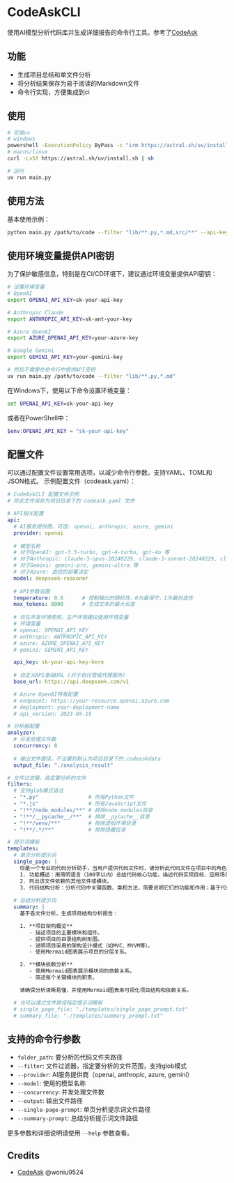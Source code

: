 # CodeAskCLI

使用AI模型分析代码库并生成详细报告的命令行工具。参考了[CodeAsk](https://github.com/woniu9524/CodeAsk/issues)

## 功能

- 生成项目总结和单文件分析
- 将分析结果保存为易于阅读的Markdown文件
- 命令行实现，方便集成到ci

## 使用

```bash
# 安装uv
# windows
powershell -ExecutionPolicy ByPass -c "irm https://astral.sh/uv/install.ps1 | iex"
# macos/linux
curl -LsSf https://astral.sh/uv/install.sh | sh

# 运行
uv run main.py
```

## 使用方法

基本使用示例：

```bash
python main.py /path/to/code --filter "lib/**.py,*.md,src/**" --api-key YOUR_API_KEY
```

## 使用环境变量提供API密钥

为了保护敏感信息，特别是在CI/CD环境下，建议通过环境变量提供API密钥：

```bash
# 设置环境变量
# OpenAI
export OPENAI_API_KEY=sk-your-api-key

# Anthropic Claude
export ANTHROPIC_API_KEY=sk-ant-your-key

# Azure OpenAI
export AZURE_OPENAI_API_KEY=your-azure-key

# Google Gemini
export GEMINI_API_KEY=your-gemini-key

# 然后不需要在命令行中提供API密钥
uv run main.py /path/to/code --filter "lib/**.py,*.md"
```

在Windows下，使用以下命令设置环境变量：

```cmd
set OPENAI_API_KEY=sk-your-api-key
```

或者在PowerShell中：

```powershell
$env:OPENAI_API_KEY = "sk-your-api-key"
```

## 配置文件

可以通过配置文件设置常用选项，以减少命令行参数。支持YAML、TOML和JSON格式。
示例配置文件（codeask.yaml）：

```yaml
# CodeAskCLI 配置文件示例
# 将此文件保存为项目目录下的 codeask.yaml 文件

# API相关配置
api:
  # AI服务提供商，可选: openai, anthropic, azure, gemini
  provider: openai
  
  # 模型名称
  # 对于OpenAI: gpt-3.5-turbo, gpt-4-turbo, gpt-4o 等
  # 对于Anthropic: claude-3-opus-20240229, claude-3-sonnet-20240229, claude-3-haiku-20240307 等
  # 对于Gemini: gemini-pro, gemini-ultra 等
  # 对于Azure: 由您的部署决定
  model: deepseek-reasoner
  
  # API参数设置
  temperature: 0.6      # 控制输出的随机性，0为最保守，1为最创造性
  max_tokens: 8000      # 生成文本的最大长度
  
  # 仅在开发环境使用，生产环境建议使用环境变量
  # 环境变量
  # openai: OPENAI_API_KEY
  # anthropic: ANTHROPIC_API_KEY
  # azure: AZURE_OPENAI_API_KEY
  # gemini: GEMINI_API_KEY

  api_key: sk-your-api-key-here
  
  # 自定义API基础URL (对于自托管或代理服务)
  base_url: https://api.deepseek.com/v1

  # Azure OpenAI特有配置
  # endpoint: https://your-resource.openai.azure.com
  # deployment: your-deployment-name
  # api_version: 2023-05-15

# 分析器配置
analyzer:
  # 并发处理文件数
  concurrency: 8
  
  # 输出文件路径，不设置则默认为项目目录下的.codeaskdata
  output_file: "./analysis_result"

# 文件过滤器，指定要分析的文件
filters:
  # 支持glob模式语法
  - "*.py"                # 所有Python文件
  - "*.js"                # 所有JavaScript文件
  - "!**/node_modules/**" # 排除node_modules目录
  - "!**/__pycache__/**"  # 排除__pycache__目录
  - "!**/venv/**"         # 排除虚拟环境目录
  - "!**/.*/**"           # 排除隐藏目录

# 提示词模板
templates:
  # 单页分析提示词
  single_page: |
    你是一个专业的代码分析助手，当用户提供代码文件时，请分析此代码文件在项目中的角色。假定用户对代码不熟悉，并希望快速了解项目的目的和实现方式。请按照以下结构化框架进行分析：
    1. 功能概述：用简明语言（100字以内）总结代码核心功能，描述代码实现目标、应用场景及主要模块，强调关键功能和用途。
    2. 列出该文件依赖的其他文件或模块。
    3. 代码结构分析：分析代码中关键函数、类和方法，简要说明它们的功能和作用；基于代码内容和结构，选择合适的 Mermaid 图表（流程图、时序图、类图或状态图）展示执行流程或模块关系，确保图表符合 Mermaid 语法。
      
  # 总结分析提示词
  summary: |
    基于各文件分析，生成项目结构分析报告：

    1. **项目架构概览**
       - 描述项目的主要模块和组件。
       - 提供项目的目录结构树形图。
       - 说明项目采用的架构设计模式（如MVC、MVVM等）。
       - 使用Mermaid图表展示项目的分层关系。

    2. **模块依赖分析**
       - 使用Mermaid图表展示模块间的依赖关系。
       - 简述每个关键模块的职责。

    请确保分析清晰易懂，并使用Mermaid图表来可视化项目结构和依赖关系。

  # 也可以通过文件路径指定提示词模板
  # single_page_file: "./templates/single_page_prompt.txt"
  # summary_file: "./templates/summary_prompt.txt"
```

## 支持的命令行参数

- `folder_path`: 要分析的代码文件夹路径
- `--filter`: 文件过滤器，指定要分析的文件范围，支持glob模式
- `--provider`: AI服务提供商（openai, anthropic, azure, gemini）
- `--model`: 使用的模型名称
- `--concurrency`: 并发处理文件数
- `--output`: 输出文件路径
- `--single-page-prompt`: 单页分析提示词文件路径
- `--summary-prompt`: 总结分析提示词文件路径

更多参数和详细说明请使用 `--help` 参数查看。

## Credits

- [CodeAsk](https://github.com/woniu9524/CodeAsk) @woniu9524
